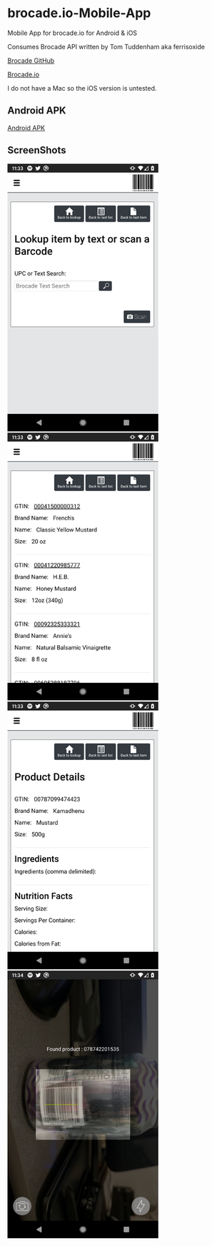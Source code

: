 # brocade.io-Mobile-App
Mobile App for brocade.io for Android & iOS

Consumes Brocade API written by Tom Tuddenham aka ferrisoxide

[Brocade GitHub](https://github.com/ferrisoxide/brocade.io)

[Brocade.io](https://www.brocade.io/)


I do not have a Mac so the iOS version is untested. 

## Android APK
[Android APK](BrocadeMobile.apk)

## ScreenShots
![Lookup Interface](/Screenshots/LookUp.png)
![Item List Interface](/Screenshots/ItemList.png)
![Item Interface](/Screenshots/Item.png)
![Item Scan](/Screenshots/Scan.png)
